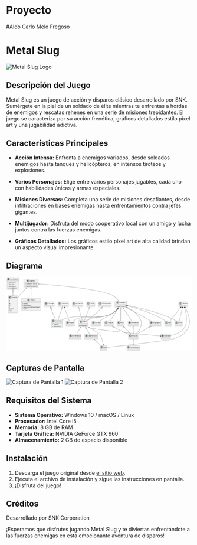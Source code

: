 # Proyecto

#Aldo Carlo Melo Fregoso

# Metal Slug

![Metal Slug Logo](https://cdn.milenio.com/uploads/media/2020/06/10/metal-slug-clasico-juegos-arcade.jpg)

## Descripción del Juego

Metal Slug es un juego de acción y disparos clásico desarrollado por SNK. Sumérgete en la piel de un soldado de élite mientras te enfrentas a hordas de enemigos y rescatas rehenes en una serie de misiones trepidantes. El juego se caracteriza por su acción frenética, gráficos detallados estilo píxel art y una jugabilidad adictiva.

## Características Principales

- **Acción Intensa:** Enfrenta a enemigos variados, desde soldados enemigos hasta tanques y helicópteros, en intensos tiroteos y explosiones.

- **Varios Personajes:** Elige entre varios personajes jugables, cada uno con habilidades únicas y armas especiales.

- **Misiones Diversas:** Completa una serie de misiones desafiantes, desde infiltraciones en bases enemigas hasta enfrentamientos contra jefes gigantes.

- **Multijugador:** Disfruta del modo cooperativo local con un amigo y lucha juntos contra las fuerzas enemigas.

- **Gráficos Detallados:** Los gráficos estilo píxel art de alta calidad brindan un aspecto visual impresionante.

## Diagrama
![Diagrama](/out/docs/proj/proj.png)

## Capturas de Pantalla

![Captura de Pantalla 1](https://cdn.hobbyconsolas.com/sites/navi.axelspringer.es/public/media/image/2023/05/aqua-ippan-3040180.jpg?tf=3840x)
![Captura de Pantalla 2](https://encrypted-tbn0.gstatic.com/images?q=tbn:ANd9GcSV4rW7ZDSkeuvqNSrSYwRQFrxr2efxEb2TlcOm0Ymr-L_SYUO6zgt_rQBFXrEYJw5Z1QA&usqp=CAU)

## Requisitos del Sistema

- **Sistema Operativo:** Windows 10 / macOS / Linux
- **Procesador:** Intel Core i5
- **Memoria:** 8 GB de RAM
- **Tarjeta Gráfica:** NVIDIA GeForce GTX 960
- **Almacenamiento:** 2 GB de espacio disponible

## Instalación

1. Descarga el juego original desde [el sitio web](https://www.metal-slug-game.com/download).
2. Ejecuta el archivo de instalación y sigue las instrucciones en pantalla.
3. ¡Disfruta del juego!

## Créditos

Desarrollado por SNK Corporation


¡Esperamos que disfrutes jugando Metal Slug y te diviertas enfrentándote a las fuerzas enemigas en esta emocionante aventura de disparos!
